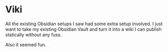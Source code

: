 # Viki

All the existing Obsidian setups I saw had some extra setup involved. I just want to take my existing Obsidian Vault and turn it into a wiki I can publish statically without any fuss.

Also it seemed fun.